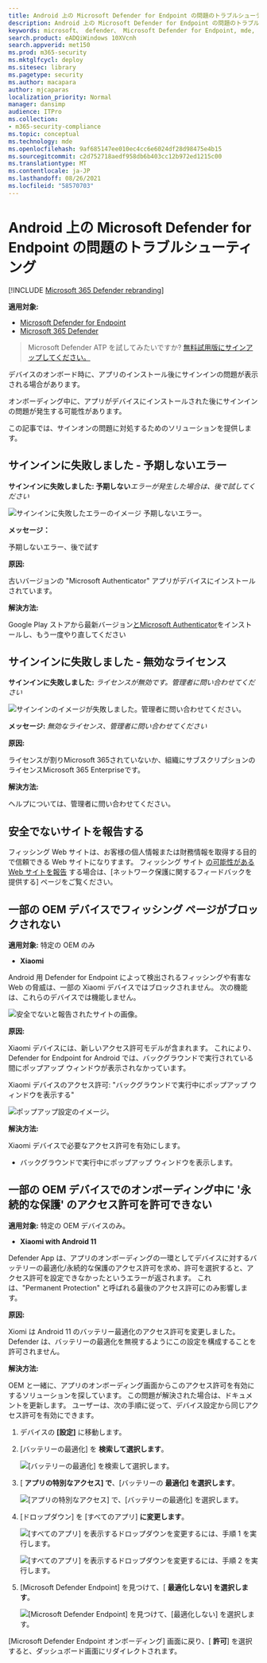 ```yaml
---
title: Android 上の Microsoft Defender for Endpoint の問題のトラブルシューティング
description: Android 上の Microsoft Defender for Endpoint の問題のトラブルシューティング
keywords: microsoft、 defender、 Microsoft Defender for Endpoint, mde, android, cloud, connectivity, communication
search.product: eADQiWindows 10XVcnh
search.appverid: met150
ms.prod: m365-security
ms.mktglfcycl: deploy
ms.sitesec: library
ms.pagetype: security
ms.author: macapara
author: mjcaparas
localization_priority: Normal
manager: dansimp
audience: ITPro
ms.collection:
- m365-security-compliance
ms.topic: conceptual
ms.technology: mde
ms.openlocfilehash: 9af685147ee010ec4cc6e6024df28d98475e4b15
ms.sourcegitcommit: c2d752718aedf958db6b403cc12b972ed1215c00
ms.translationtype: MT
ms.contentlocale: ja-JP
ms.lasthandoff: 08/26/2021
ms.locfileid: "58570703"
---
```

# <a name="troubleshooting-issues-on-microsoft-defender-for-endpoint-on-android"></a>Android 上の Microsoft Defender for Endpoint の問題のトラブルシューティング

[!INCLUDE [Microsoft 365 Defender rebranding](../../includes/microsoft-defender.md)]

**適用対象:**
- [Microsoft Defender for Endpoint](https://go.microsoft.com/fwlink/p/?linkid=2154037)
- [Microsoft 365 Defender](https://go.microsoft.com/fwlink/?linkid=2118804)

> Microsoft Defender ATP を試してみたいですか? [無料試用版にサインアップしてください。](https://signup.microsoft.com/create-account/signup?products=7f379fee-c4f9-4278-b0a1-e4c8c2fcdf7e&ru=https://aka.ms/MDEp2OpenTrial?ocid=docs-wdatp-exposedapis-abovefoldlink)

デバイスのオンボード時に、アプリのインストール後にサインインの問題が表示される場合があります。

オンボーディング中に、アプリがデバイスにインストールされた後にサインインの問題が発生する可能性があります。

この記事では、サインオンの問題に対処するためのソリューションを提供します。

## <a name="sign-in-failed---unexpected-error"></a>サインインに失敗しました - 予期しないエラー

**サインインに失敗しました: 予期しない***エラーが発生した場合は、後で試してください*

![サインインに失敗したエラーのイメージ 予期しないエラー。](images/f9c3bad127d636c1f150d79814f35d4c.png)

**メッセージ：**

予期しないエラー、後で試す

**原因:**

古いバージョンの "Microsoft Authenticator" アプリがデバイスにインストールされています。

**解決方法:**

Google Play ストアから最新バージョン[とMicrosoft Authenticator](https://play.google.com/store/apps/details?androidid=com.azure.authenticator)をインストールし、もう一度やり直してください

## <a name="sign-in-failed---invalid-license"></a>サインインに失敗しました - 無効なライセンス

**サインインに失敗しました:** *ライセンスが無効です。管理者に問い合わせてください*

![サインインのイメージが失敗しました。管理者に問い合わせてください。](images/920e433f440fa1d3d298e6a2a43d4811.png)

**メッセージ:** *無効なライセンス、管理者に問い合わせてください*

**原因:**

ライセンスが割りMicrosoft 365されていないか、組織にサブスクリプションのライセンスMicrosoft 365 Enterpriseです。

**解決方法:**

ヘルプについては、管理者に問い合わせてください。

## <a name="report-unsafe-site"></a>安全でないサイトを報告する

フィッシング Web サイトは、お客様の個人情報または財務情報を取得する目的で信頼できる Web サイトになりすます。 フィッシング サイト [の可能性がある Web サイトを報告](https://www.microsoft.com/wdsi/filesubmission/exploitguard/networkprotection) する場合は、[ネットワーク保護に関するフィードバックを提供する] ページをご覧ください。

## <a name="phishing-pages-arent-blocked-on-some-oem-devices"></a>一部の OEM デバイスでフィッシング ページがブロックされない

**適用対象:** 特定の OEM のみ

- **Xiaomi**

Android 用 Defender for Endpoint によって検出されるフィッシングや有害な Web の脅威は、一部の Xiaomi デバイスではブロックされません。 次の機能は、これらのデバイスでは機能しません。

![安全でないと報告されたサイトの画像。](images/0c04975c74746a5cdb085e1d9386e713.png)

**原因:**

Xiaomi デバイスには、新しいアクセス許可モデルが含まれます。 これにより、Defender for Endpoint for Android では、バックグラウンドで実行されている間にポップアップ ウィンドウが表示されなかっています。

Xiaomi デバイスのアクセス許可: "バックグラウンドで実行中にポップアップ ウィンドウを表示する"

![ポップアップ設定のイメージ。](images/6e48e7b29daf50afddcc6c8c7d59fd64.png)

**解決方法:**

Xiaomi デバイスで必要なアクセス許可を有効にします。

- バックグラウンドで実行中にポップアップ ウィンドウを表示します。

## <a name="unable-to-allow-permission-for-permanent-protection-during-onboarding-on-some-oem-devices"></a>一部の OEM デバイスでのオンボーディング中に '永続的な保護' のアクセス許可を許可できない

**適用対象:** 特定の OEM デバイスのみ。

- **Xiaomi with Android 11**

Defender App は、アプリのオンボーディングの一環としてデバイスに対するバッテリーの最適化/永続的な保護のアクセス許可を求め、許可を選択すると、アクセス許可を設定できなかったというエラーが返されます。 これは、"Permanent Protection" と呼ばれる最後のアクセス許可にのみ影響します。 

**原因:**

Xiomi は Android 11 のバッテリー最適化のアクセス許可を変更しました。 Defender は、バッテリーの最適化を無視するようにこの設定を構成することを許可されません。

**解決方法:**

OEM と一緒に、アプリのオンボーディング画面からこのアクセス許可を有効にするソリューションを探しています。 この問題が解決された場合は、ドキュメントを更新します。
ユーザーは、次の手順に従って、デバイス設定から同じアクセス許可を有効にできます。 

1. デバイスの **[設定]** に移動します。

2. [バッテリーの最適化] を **検索して選択します**。

   ![[バッテリーの最適化] を検索して選択します。](images/search-battery-optimisation.png)

3. [ **アプリの特別なアクセス] で**、[バッテリーの **最適化] を選択します**。

   ![[アプリの特別なアクセス] で、[バッテリーの最適化] を選択します。](images/special-app-access.png)

4. [ドロップダウン] を [すべてのアプリ] **に変更します**。

   ![[すべてのアプリ] を表示するドロップダウンを変更するには、手順 1 を実行します。](images/show-all-apps-2.png)

   ![[すべてのアプリ] を表示するドロップダウンを変更するには、手順 2 を実行します。](images/show-all-apps-1.png)

5. [Microsoft Defender Endpoint] を見つけて、[ **最適化しない] を選択します**。

   ![[Microsoft Defender Endpoint] を見つけて、[最適化しない] を選択します。](images/select-dont-optimise.png)

[Microsoft Defender Endpoint オンボーディング] 画面に戻り、[ **許可**] を選択すると、ダッシュボード画面にリダイレクトされます。
